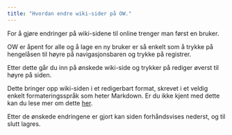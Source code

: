 ```yaml
---
title: "Hvordan endre wiki-sider på OW."
---
```


For å gjøre endringer på wiki-sidene til online trenger man først en bruker. 

OW er åpent for alle og å lage en ny bruker er så enkelt som å trykke på hengelåsen til høyre på navigasjonsbaren og trykke på registrer. 

Etter dette går du inn på ønskede wiki-side og trykker på rediger øverst til høyre på siden. 

Dette bringer opp wiki-siden i et redigerbart format, skrevet i et veldig enkelt formateringsspråk som heter Markdown. Er du ikke kjent med dette kan du lese mer om dette [her](https://github.com/adam-p/markdown-here/wiki/Markdown-Cheatsheet).

Etter de ønskede endringene er gjort kan siden forhåndsvises nederst, og til slutt lagres.
